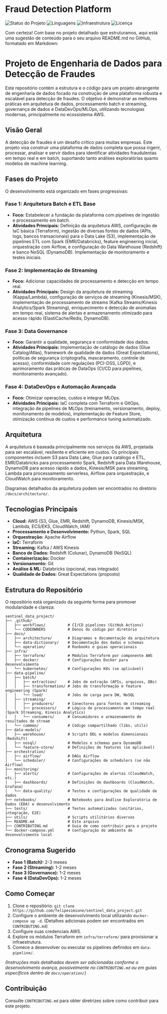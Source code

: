 # Fraud Detection Platform

![Status do Projeto](https://img.shields.io/badge/status-em%20desenvolvimento-yellow)
![Linguagens](https://img.shields.io/badge/linguagens-Python%20%7C%20SQL%20%7C%20NoSQL-blue)
![Infraestrutura](https://img.shields.io/badge/infra-AWS%20%7C%20Docker-orange)
![Licença](https://img.shields.io/badge/licença-MIT-green)

Com certeza! Com base no projeto detalhado que estruturamos, aqui está uma sugestão de conteúdo para o seu arquivo README.md no GitHub, formatado em Markdown:

# Projeto de Engenharia de Dados para Detecção de Fraudes

Este repositório contém a estrutura e o código para um projeto abrangente de engenharia de dados focado na construção de uma plataforma robusta e escalável para detecção de fraudes. O objetivo é demonstrar as melhores práticas em arquitetura de dados, processamento batch e streaming, governança de dados e DataDevOps/MLOps, utilizando tecnologias modernas, principalmente no ecossistema AWS.

## Visão Geral

A detecção de fraudes é um desafio crítico para muitas empresas. Este projeto visa construir uma plataforma de dados completa que possa ingerir, processar, analisar e servir dados para identificar atividades fraudulentas em tempo real e em batch, suportando tanto análises exploratórias quanto modelos de machine learning.

## Fases do Projeto

O desenvolvimento está organizado em fases progressivas:

### Fase 1: Arquitetura Batch e ETL Base
*   **Foco:** Estabelecer a fundação da plataforma com pipelines de ingestão e processamento em batch.
*   **Atividades Principais:** Definição da arquitetura AWS, configuração de IaC básica (Terraform), ingestão de diversas fontes de dados (APIs, logs, bancos transacionais) para o Data Lake (S3), implementação de pipelines ETL com Spark (EMR/Databricks), feature engineering inicial, orquestração com Airflow, e configuração do Data Warehouse (Redshift) e banco NoSQL (DynamoDB). Implementação de monitoramento e testes iniciais.

### Fase 2: Implementação de Streaming
*   **Foco:** Adicionar capacidades de processamento e detecção em tempo real.
*   **Atividades Principais:** Design da arquitetura de streaming (Kappa/Lambda), configuração de serviços de streaming (Kinesis/MSK), implementação de processamento de streams (Kafka Streams/Kinesis Analytics/Spark Streaming), enriquecimento e detecção de anomalias em tempo real, sistema de alertas e armazenamento otimizado para acesso rápido (ElastiCache/Redis, DynamoDB).

### Fase 3: Data Governance
*   **Foco:** Garantir a qualidade, segurança e conformidade dos dados.
*   **Atividades Principais:** Implementação de catálogo de dados (Glue Catalog/Atlas), framework de qualidade de dados (Great Expectations), políticas de segurança (criptografia, mascaramento, controle de acesso), conformidade com regulações (PCI-DSS, LGPD), e aprimoramento das práticas de DataOps (CI/CD para pipelines, monitoramento avançado).

### Fase 4: DataDevOps e Automação Avançada
*   **Foco:** Otimizar operações, custos e integrar MLOps.
*   **Atividades Principais:** IaC completa com Terraform e GitOps, integração de pipelines de MLOps (treinamento, versionamento, deploy, monitoramento de modelos), implementação de Feature Store, otimização contínua de custos e performance tuning automatizado.

## Arquitetura

A arquitetura é baseada principalmente nos serviços da AWS, projetada para ser escalável, resiliente e eficiente em custos. Os principais componentes incluem S3 para Data Lake, Glue para catálogo e ETL, EMR/Databricks para processamento Spark, Redshift para Data Warehouse, DynamoDB para acesso rápido a dados, Kinesis/MSK para streaming, Lambda para processamento serverless, Airflow para orquestração, e CloudWatch para monitoramento.

Diagramas detalhados da arquitetura podem ser encontrados no diretório `/docs/architecture/`.

## Tecnologias Principais

*   **Cloud:** AWS (S3, Glue, EMR, Redshift, DynamoDB, Kinesis/MSK, Lambda, ECS/EKS, CloudWatch, IAM)
*   **Processamento e Desenvolvimento:** Python, Spark, SQL
*   **Orquestração:** Apache Airflow
*   **IaC:** Terraform
*   **Streaming:** Kafka / AWS Kinesis
*   **Banco de Dados:** Redshift (Colunar), DynamoDB (NoSQL)
*   **Containerização:** Docker
*   **Versionamento:** Git
*   **Análise & ML:** Databricks (opcional, mas integrado)
*   **Qualidade de Dados:** Great Expectations (proposto)

## Estrutura do Repositório

O repositório está organizado da seguinte forma para promover modularidade e clareza:
```
sentinel_data_project/
├── .github/
│   ├── workflows/          # CI/CD pipelines (GitHub Actions)
│   └── CODEOWNERS          # Donos do código por diretório
├── docs/
│   ├── architecture/       # Diagramas e documentação da arquitetura
│   ├── data-dictionary/    # Documentação dos dados e schemas
│   └── operation/          # Runbooks e guias operacionais
├── infra/
│   ├── terraform/          # Módulos Terraform por componente AWS
│   ├── docker/             # Configurações Docker para desenvolvimento
│   └── kubernetes/         # Configurações K8s (se aplicável)
├── data-pipeline/
│   ├── batch/
│   │   ├── extraction/     # Jobs de extração (APIs, arquivos, DBs)
│   │   ├── transformation/ # Jobs de transformação e feature engineering (Spark)
│   │   └── load/           # Jobs de carga para DW, NoSQL
│   ├── streaming/
│   │   ├── producers/      # Conectores para fontes de streaming
│   │   ├── processors/     # Lógica de processamento em tempo real (Spark Streaming, Kinesis Analytics)
│   │   └── consumers/      # Consumidores e armazenamento de resultados de stream
│   └── common/             # Código compartilhado (libs, utils)
├── data-models/
│   ├── warehouse/          # Scripts DDL e modelos dimensionais (Redshift)
│   ├── nosql/              # Modelos e schemas para DynamoDB
│   └── feature-store/      # Definições de features (se aplicável)
├── orchestration/
│   ├── airflow/            # DAGs Airflow
│   └── scheduler/          # Configurações de schedulers (se não Airflow)
├── monitoring/
│   ├── alerts/             # Configurações de alertas (CloudWatch, etc.)
│   ├── dashboards/         # Definições de dashboards (CloudWatch, Grafana)
│   └── data-quality/       # Testes e configurações de qualidade de dados
├── notebooks/              # Notebooks para Análise Exploratória de Dados (EDA) e desenvolvimento
├── tests/                  # Testes automatizados (unitários, integração, E2E)
├── utils/                  # Scripts utilitários diversos
├── README.md               # Este arquivo
├── CONTRIBUTING.md         # Guia de como contribuir para o projeto
└── docker-compose.yml      # Configuração do ambiente de desenvolvimento local
```

## Cronograma Sugerido

*   **Fase 1 (Batch):** 2-3 meses
*   **Fase 2 (Streaming):** 1-2 meses
*   **Fase 3 (Governance):** 1-2 meses
*   **Fase 4 (DataDevOps):** 1-2 meses

## Como Começar

1.  Clone o repositório: `git clone https://github.com/felipesimione/sentinel_data_project.git`
2.  Configure o ambiente de desenvolvimento local utilizando `docker-compose up -d`. (Detalhes adicionais podem ser encontrados em `CONTRIBUTING.md`)
3.  Configure suas credenciais AWS.
4.  Explore os módulos Terraform em `infra/terraform/` para provisionar a infraestrutura.
5.  Comece a desenvolver ou executar os pipelines definidos em `data-pipeline/`.

*(Instruções mais detalhadas devem ser adicionadas conforme o desenvolvimento avança, possivelmente no `CONTRIBUTING.md` ou em guias específicos dentro de `docs/operation/`)*

## Contribuição

Consulte `CONTRIBUTING.md` para obter diretrizes sobre como contribuir para este projeto.